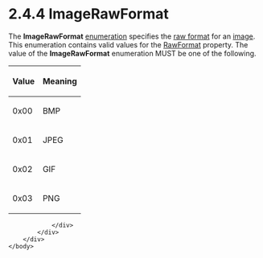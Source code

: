 <html dir="LTR" xmlns:mshelp="http://msdn.microsoft.com/mshelp" xmlns:ddue="http://ddue.schemas.microsoft.com/authoring/2003/5" xmlns:xlink="http://www.w3.org/1999/xlink" xmlns:tool="http://www.microsoft.com/tooltip">
    <head>
        <meta http-equiv="Content-Type" content="text/html; CHARSET=utf-8"></meta>
        <meta name="save" content="history"></meta>
        <title>2.4.4 ImageRawFormat</title>
        <xml>
            <mshelp:toctitle title="2.4.4 ImageRawFormat"></mshelp:toctitle>
            <mshelp:rltitle title="[MS-RPL]: ImageRawFormat"></mshelp:rltitle>
            <mshelp:keyword index="A" term="bb0a41a8-2316-453d-abbe-684dfe7c65f6"></mshelp:keyword>
            <mshelp:attr name="DCSext.ContentType" value="open specification"></mshelp:attr>
            <mshelp:attr name="AssetID" value="bb0a41a8-2316-453d-abbe-684dfe7c65f6"></mshelp:attr>
            <mshelp:attr name="TopicType" value="kbRef"></mshelp:attr>
            <mshelp:attr name="DCSext.Title" value="[MS-RPL]: ImageRawFormat" />
        </xml>
    </head>
    <body>
        <div id="header">
            <h1 class="heading">2.4.4 ImageRawFormat</h1>
        </div>
        <div id="mainSection">
            <div id="mainBody">
                <div id="allHistory" class="saveHistory"></div>
                <div id="sectionSection0" class="section" name="collapseableSection">
                    

<p>The <b>ImageRawFormat</b> <a href="75ae48f7-746b-4b41-919c-6699fa28b3ef.htm#gt_846463b5-421c-4d6b-8d82-79d44db666fa">enumeration</a> specifies the <a href="75ae48f7-746b-4b41-919c-6699fa28b3ef.htm#gt_2c68bae5-4d53-4af9-b0d2-eced2ec072c7">raw format</a> for an <a href="75ae48f7-746b-4b41-919c-6699fa28b3ef.htm#gt_d6b55d1e-aea6-4b7e-a23d-c0de845e0b50">image</a>. This enumeration
contains valid values for the <a href="2430b5fb-8784-4723-b508-cf5996da7c9f.htm">RawFormat</a> property. The
value of the <b>ImageRawFormat</b> enumeration MUST be one of the following.</p>

<table>
 <thead>
  <tr>
   <th>
   <p>Value</p>
   </th>
   <th>
   <p>Meaning</p>
   </th>
  </tr>
 </thead>
 <tr>
  <td>
  <p>0x00</p>
  </td>
  <td>
  <p>BMP</p>
  </td>
 </tr>
 <tr>
  <td>
  <p>0x01</p>
  </td>
  <td>
  <p>JPEG</p>
  </td>
 </tr>
 <tr>
  <td>
  <p>0x02</p>
  </td>
  <td>
  <p>GIF</p>
  </td>
 </tr>
 <tr>
  <td>
  <p>0x03</p>
  </td>
  <td>
  <p>PNG</p>
  </td>
 </tr>
</table>

<p> </p>


                </div>
            </div>
        </div>
    </body>
</html>